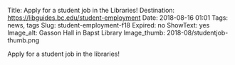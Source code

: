 Title: Apply for a student job in the Libraries!
Destination: https://libguides.bc.edu/student-employment
Date: 2018-08-16 01:01 
Tags: news, tags 
Slug: student-employment-f18
Expired: no
ShowText: yes
Image_alt: Gasson Hall in Bapst Library
Image_thumb: 2018-08/studentjob-thumb.png

Apply for a student job in the libraries!